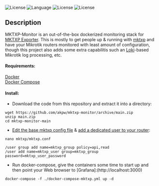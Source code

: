 ![License](https://img.shields.io/badge/License-GNU%20GPL-blue.svg)
![Language](https://img.shields.io/badge/docker-%230db7ed.svg)
![License](https://img.shields.io/badge/mikrotik-routeros-orange)
![License](https://img.shields.io/badge/prometheus-exporter-blueviolet)

## Description
MKTXP-Monitor is an out-of-the-box dockerized monitoring stack for [MKTXP Exporter](https://github.com/akpw/mktxp). This is mostly to get people up & running with [mktxp](https://github.com/akpw/mktxp) and have your Mikrotik routers monitored with least amount of configuration, though this project also adds some extra capabilitis such an [Loki](https://grafana.com/docs/loki/latest/?tech=target&pg=oss-loki&plcmt=quick-links&cta=A)-based Mikrotik log processing, etc. 


#### Requirements:
[Docker](https://docs.docker.com/get-docker/)\
[Docker Compose](https://docs.docker.com/compose/install/)


#### Install:
 - Download the code from this repository and extract it into a directory:
```
wget https://github.com/akpw/mktxp-monitor/archive/main.zip
unzip main.zip
cd mktxp-monitor-main
```

- [Edit the base mktxp config file](https://github.com/akpw/mktxp#getting-started) & [add a dedicated user to your router](https://github.com/akpw/mktxp#mikrotik-device-config):
```
nano mktxp/mktxp.conf
```

```
/user group add name=mktxp_group policy=api,read
/user add name=mktxp_user group=mktxp_group password=mktxp_user_password
```

 - Run docker-compose, give the containers some time to start up and then point your Web browser to [Grafana]:(http://localhost:3000)
```
docker-compose -f ./docker-compose-mktxp.yml up -d
```

